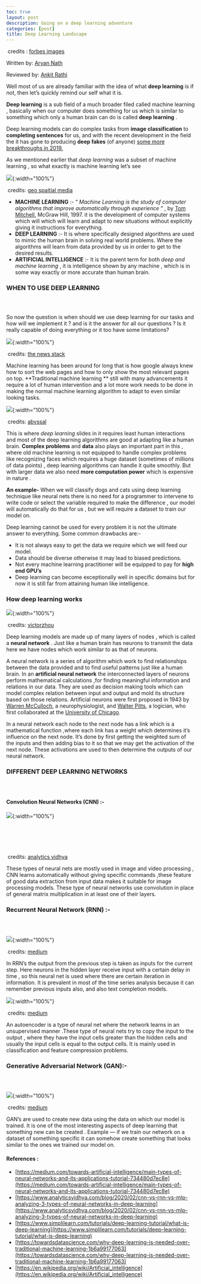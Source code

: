 ```yaml
---
toc: true
layout: post
description: Going on a deep learning adventure
categories: [post]
title: Deep Learning Landscape 
---
```


​ credits : [forbes
images](https://thumbor.forbes.com/thumbor/960x0/https%3A%2F%2Fblogs-images.forbes.com%2Fbernardmarr%2Ffiles%2F2018%2F10%2FAdobeStock_179912599-1-1200x797.jpg)

Written by: [Aryan Nath](https://www.linkedin.com/in/aryan-nath-7324aa200/)

Reviewed by: [Ankit Rathi](https://www.linkedin.com/in/ankitrathi/)

Well most of us are already familiar with the idea of what **deep learning** is
if not, then let’s quickly remind our self what it is.

**Deep learning** is a sub field of a much broader filed called machine learning
, basically when our computer does something for us which is similar to
something which only a human brain can do is called **deep learning** .

Deep learning models can do complex tasks from **image classification** to
**completing sentences** for us, and with the recent development in the field
the it has gone to producing **deep fakes** (of anyone) [some more breakthroughs
in
2019.](https://analyticsindiamag.com/top-7-artificial-intelligence-breakthroughs-we-saw-in-2019/)

As we mentioned earlier that *deep learning* was a subset of machine learning ,
so what exactly is machine learning let’s see

![](https://cdn-images-1.medium.com/max/800/0*r9fVFdCbW77-p8NG){:width="100%"}

​ credits: [geo spaitial
media](https://geospatialmedia.s3.amazonaws.com/wp-content/uploads/2017/05/AAEAAQAAAAAAAAhPAAAAJDlkMWMwNTA1LTZkZjUtNDA5MS1hYT.jpg)

* **MACHINE LEARNING** :- “ *Machine Learning is the study of computer algorithms
that improve automatically through experience* “ , by [Tom
Mitchell](http://www.cs.cmu.edu/~tom), McGraw Hill, 1997. it is the development
of computer systems which will which will learn and adapt to new situations
without explicitly giving it instructions for everything.
* **DEEP LEARNING** :- It is where specifically designed algorithms are used to
mimic the human brain in solving real world problems. Where the algorithms will
learn from data provided by us in order to get to the desired results.
* **ARTIFICIAL INTELLIGENCE** :- It is the parent term for both *deep and machine
learning* , it is intelligence shown by any machine , which is in some way
exactly or more accurate than human brain.

### WHEN TO USE DEEP LEARNING

### <br> 

So now the question is when should we use deep learning for our tasks and how
will we implement it ? and is it the answer for all our questions ? Is it really
capable of doing everything or it too have some limitations?

![](https://cdn-images-1.medium.com/max/800/0*16Og_qtitvIemOn4){:width="100%"}

​ credits: [the news
stack](https://cdn.thenewstack.io/media/2020/05/6a5f470b-02.png)

Machine learning has been around for long that is how google always knew how to
sort the web pages and how to only show the most relevant pages on top.
**Traditional machine learning ** still with many advancements it require a lot
of human intervention and a lot more work needs to be done in making the normal
machine learning algorithm to adapt to even similar looking tasks.

![](https://cdn-images-1.medium.com/max/800/0*YUyMSFUKc2C-LcQ7){:width="100%"}

​ credits:
[abyssal](https://abyssal.eu/wp-content/uploads/AbyssalAi-traditional_vs_deep-performance.png)

This is where *deep learning* slides in it requires least human interactions and
most of the deep learning algorithms are good at adapting like a human brain.
**Complex problems** and **data** also plays an important part in this , where
old machine learning is not equipped to handle complex problems like recognizing
faces which requires a huge dataset (sometimes of millions of data points) ,
deep learning algorithms can handle it quite smoothly. But with larger data we
also need **more computation power** which is expensive in nature .

**An example-** When we will classify dogs and cats using deep learning
technique like neural nets there is no need for a programmer to intervene to
write code or select the variable required to make the difference , our model
will automatically do that for us , but we will require a dataset to train our
model on.

Deep learning cannot be used for every problem it is not the ultimate answer to
everything. Some common drawbacks are:-

* It is not always easy to get the data we require which we will feed our model.
* Data should be diverse otherwise it may lead to biased predictions.
* Not every machine learning practitioner will be equipped to pay for **high end
GPU’s**
* Deep learning can become exceptionally well in specific domains but for now it
is still far from attaining human like intelligence.

### How deep learning works

![](https://victorzhou.com/media/nn-series/network.svg){:width="100%"}

​ credits: [victorzhou](https://victorzhou.com/media/nn-series/network.svg)

Deep learning models are made up of many layers of nodes , which is called a
**neural network** . Just like a human brain has neurons to transmit the data
here we have nodes which work similar to as that of neurons.

A neural network is a series of algorithm which work to find relationships
between the data provided and to find useful patterns just like a human brain.
In an **artificial neural network** the interconnected layers of neurons perform
mathematical calculations ,for finding meaningful information and relations in
our data. They are used as decision making tools which can model complex
relation between input and output and mold its structure based on those
relations. Artificial neurons were first proposed in 1943 by [Warren
McCulloch](https://en.wikipedia.org/wiki/Warren_Sturgis_McCulloch), a
neurophysiologist, and [Walter
Pitts](https://en.wikipedia.org/wiki/Walter_Pitts), a logician, who first
collaborated at the [University of
Chicago](https://en.wikipedia.org/wiki/University_of_Chicago).

In a neural network each node to the next node has a link which is a
mathematical function ,where each link has a weight which determines it’s
influence on the next node. It’s done by first getting the weighted sum of the
inputs and then adding bias to it so that we may get the activation of the next
node. These activations are used to then determine the outputs of our neural
network.

### DIFFERENT DEEP LEARNING NETWORKS

### <br> 

#### Convolution Neural Networks (CNN) :-

![](https://cdn-images-1.medium.com/max/800/0*fmQL3BX7PLybKTww){:width="100%"}

#### <br> 

#### <br> 

​ credits: [analytics
vidhya](https://cdn.analyticsvidhya.com/wp-content/uploads/2020/02/1oB3S5yHHhvougJkPXuc8og.gif)

These types of neural nets are mostly used in image and video processing , CNN
learns automatically without giving specific commands ,these feature of good
data extraction from input data makes it suitable for image processing models.
These type of neural networks use convolution in place of general matrix
multiplication in at least one of their layers.

### Recurrent Neural Network (RNN) :-

### <br> 

![](https://cdn-images-1.medium.com/max/800/0*4cXXePDytdlgX57H){:width="100%"}

​ credits: [medium](https://miro.medium.com/max/1039/0/8AfmjQTGGEmEFxIa.png)

In RRN’s the output from the previous step is taken as inputs for the current
step. Here neurons in the hidden layer receive input with a certain delay in
time , so this neural net is used where there are certain iteration in
information. It is prevalent in most of the time series analysis because it can
remember previous inputs also, and also text completion models.

![](https://cdn-images-1.medium.com/max/800/0*aNpWclaw16LIabsK){:width="100%"}

​ credits: [medium](https://miro.medium.com/max/785/030h4uFH8GxOT23fk.png)

An autoencoder is a type of neural net where the network learns in an
unsupervised manner .These type of neural nets try to copy the input to the
output , where they have the input cells greater than the hidden cells and
usually the input cells is equal to the output cells. It is mainly used in
classification and feature compression problems.

### Generative Adversarial Network (GAN):-

### <br> 

![](https://cdn-images-1.medium.com/max/800/0*OMAARZtRmalNcjiY){:width="100%"}

​ credits: [medium](https://miro.medium.com/max/1091/0/wDTai055oQ7F0AoW.png)

GAN’s are used to create new data using the data on which our model is trained.
It is one of the most interesting aspects of deep learning that something new
can be created . Example — if we train our network on a dataset of something
specific it can somehow create something that looks similar to the ones we
trained our model on.

#### References :

* [https://medium.com/towards-artificial-intelligence/main-types-of-neural-networks-and-its-applications-tutorial-734480d7ec8e](https://medium.com/towards-artificial-intelligence/main-types-of-neural-networks-and-its-applications-tutorial-734480d7ec8e)
* [https://www.analyticsvidhya.com/blog/2020/02/cnn-vs-rnn-vs-mlp-analyzing-3-types-of-neural-networks-in-deep-learning](https://www.analyticsvidhya.com/blog/2020/02/cnn-vs-rnn-vs-mlp-analyzing-3-types-of-neural-networks-in-deep-learning)
* [https://www.simplilearn.com/tutorials/deep-learning-tutorial/what-is-deep-learning](https://www.simplilearn.com/tutorials/deep-learning-tutorial/what-is-deep-learning)
* [https://towardsdatascience.com/why-deep-learning-is-needed-over-traditional-machine-learning-1b6a99177063](https://towardsdatascience.com/why-deep-learning-is-needed-over-traditional-machine-learning-1b6a99177063)
* [https://en.wikipedia.org/wiki/Artificial_intelligence](https://en.wikipedia.org/wiki/Artificial_intelligence)

